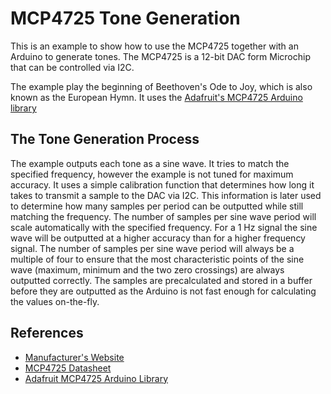 # MCP4725 Tone Generation
This is an example to show how to use the MCP4725 together with an Arduino to generate tones.
The MCP4725 is a 12-bit DAC form Microchip that can be controlled via I2C.

The example play the beginning of Beethoven's Ode to Joy, which is also known as the European Hymn.
It uses the [Adafruit's MCP4725 Arduino library](https://github.com/adafruit/Adafruit_MCP4725)

## The Tone Generation Process
The example outputs each tone as a sine wave. It tries to match the specified frequency, however the example is not tuned for maximum accuracy.
It uses a simple calibration function that determines how long it takes to transmit a sample to the DAC via I2C. This information is later used to determine how many samples per period can be outputted while still matching the frequency. The number of samples per sine wave period will scale automatically with the specified frequency. For a 1 Hz signal the sine wave will be outputted at a higher accuracy than for a higher frequency signal. The number of samples per sine wave period will always be a multiple of four to ensure that the most characteristic points of the sine wave (maximum, minimum and the two zero crossings) are always outputted correctly.
The samples are precalculated and stored in a buffer before they are outputted as the Arduino is not fast enough for calculating the values on-the-fly.

## References
* [Manufacturer's Website](https://www.microchip.com/wwwproducts/en/en532229)
* [MCP4725 Datasheet](https://ww1.microchip.com/downloads/en/DeviceDoc/22039d.pdf)
* [Adafruit MCP4725 Arduino Library](https://github.com/adafruit/Adafruit_MCP4725)

